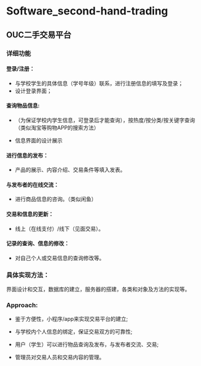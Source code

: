 # Software_second-hand-trading
## OUC二手交易平台

### 详细功能 



#### 登录/注册：

- 与学校学生的具体信息（学号年级）联系，进行注册信息的填写及登录；
- 设计登录界面；

#### 查询物品信息:

- （为保证学校内学生信息，可登录后才能查询），按热度/按分类/按关键字查询（类似淘宝等购物APP的搜索方法）

- 信息界面的设计展示	

#### 进行信息的发布：

- 产品的展示、内容介绍、交易条件等填入发表。

#### 与发布者的在线交流：

- 进行商品信息的咨询。（类似闲鱼）

#### 交易和信息的更新：

- 线上（在线支付）/线下（见面交易）。

#### 记录的查询、信息的修改：

- 对自己个人或交易信息的查询修改等。



### 具体实现方法：

界面设计和交互，数据库的建立，服务器的搭建，各类和对象及方法的实现等。

 

 

### Approach:

- 鉴于方便性，小程序/app来实现交易平台的建立;

- 与学校内个人信息的绑定，保证交易双方的可靠性;

- 用户（学生）可以进行物品查询及发布，与发布者交流、交易;

- 管理员对交易人员和交易内容的管理。

 
